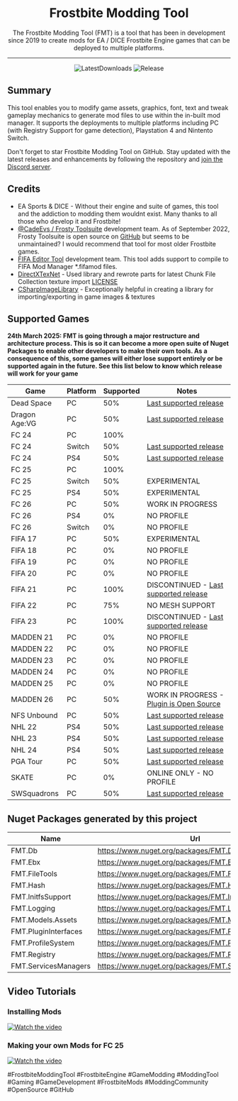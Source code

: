 ﻿<div align=center style="text-align: center">
  
<h1 style="text-align: center"> Frostbite Modding Tool </h1>
The Frostbite Modding Tool (FMT) is a tool that has been in development since 2019 to create mods for EA / DICE Frostbite Engine games that can be deployed to multiple platforms.

</div>

---

<div align="center">

  ![LatestDownloads][downloads-latest-shield]
  ![Release][release-shield]

</div>

[downloads-latest-shield]: https://img.shields.io/github/downloads/FMTDev/FMT.Releases/latest/total?style=for-the-badge

[release-shield]: https://img.shields.io/github/v/release/FMTDev/FMT.Releases?style=for-the-badge

## Summary

This tool enables you to modify game assets, graphics, font, text and tweak gameplay mechanics to generate mod files to use within the in-built mod manager. It supports the 
deployments to multiple platforms including PC (with Registry Support for game detection), Playstation 4 and Nintento Switch.

Don't forget to star Frostbite Modding Tool on GitHub. Stay updated with the latest releases and enhancements by following the repository and [join the Discord server](https://discord.gg/zAUc6eHVS3).

## Credits
- EA Sports & DICE - Without their engine and suite of games, this tool and the addiction to modding them wouldnt exist. Many thanks to all those who develop it and Frostbite!
- [@CadeEvs / Frosty Toolsuite](https://github.com/CadeEvs/FrostyToolsuite) development team. As of September 2022, Frosty Toolsuite is open source on [GitHub](https://github.com/CadeEvs/FrostyToolsuite) but seems to be unmaintained? I would recommend that tool for most older Frostbite games.
- [FIFA Editor Tool](https://www.fifaeditortool.com/) development team. This tool adds support to compile to FIFA Mod Manager *.fifamod files.
- [DirectXTexNet](https://github.com/deng0/DirectXTexNet) - Used library and rewrote parts for latest Chunk File Collection texture import [LICENSE](https://raw.githubusercontent.com/deng0/DirectXTexNet/master/LICENSE)
- [CSharpImageLibrary](https://github.com/KFreon/CSharpImageLibrary) - Exceptionally helpful in creating a library for importing/exporting in game images & textures

## Supported Games

**24th March 2025: FMT is going through a major restructure and architecture process. This is so it can become a more open suite of Nuget Packages to enable other developers to make their own tools. As a consequence of this, some games will either lose support entirely or be supported again in the future. See this list below to know which release will work for your game**

| Game         | Platform     | Supported    | Notes           |
|--------------|--------------|--------------|-----------------|
| Dead Space   | PC           | 50%          | [Last supported release](https://github.com/FMTDev/FMT.Releases/releases/tag/FMT-25.17.9240.24186)    |
| Dragon Age:VG| PC           | 50%          | [Last supported release](https://github.com/FMTDev/FMT.Releases/releases/tag/FMT-25.17.9240.24186)    |
| FC 24        | PC           | 100%         |                 |
| FC 24        | Switch       | 50%          | [Last supported release](https://github.com/FMTDev/FMT.Releases/releases/tag/FMT-25.17.9240.24186)    |
| FC 24        | PS4          | 50%          | [Last supported release](https://github.com/FMTDev/FMT.Releases/releases/tag/FMT-25.17.9240.24186)    |
| FC 25        | PC           | 100%         |                 |
| FC 25        | Switch       | 50%          | EXPERIMENTAL    |
| FC 25        | PS4          | 50%          | EXPERIMENTAL    |
| FC 26        | PC           | 50%          | WORK IN PROGRESS |
| FC 26        | PS4          | 0%           | NO PROFILE      |
| FC 26        | Switch       | 0%           | NO PROFILE      |
| FIFA 17      | PC           | 50%          | EXPERIMENTAL    |
| FIFA 18      | PC           | 0%           | NO PROFILE      |
| FIFA 19      | PC           | 0%           | NO PROFILE      |
| FIFA 20      | PC           | 0%           | NO PROFILE      |
| FIFA 21      | PC           | 100%         | DISCONTINUED - [Last supported release](https://github.com/FMTDev/FMT.Releases/releases/tag/FMT-25.14.9170.27631)                |
| FIFA 22      | PC           | 75%          | NO MESH SUPPORT |
| FIFA 23      | PC           | 100%         | DISCONTINUED - [Last supported release](https://github.com/FMTDev/FMT.Releases/releases/tag/FMT-25.14.9170.27631)                |
| MADDEN 21    | PC           | 0%           | NO PROFILE       |
| MADDEN 22    | PC           | 0%           | NO PROFILE      |
| MADDEN 23    | PC           | 0%           | NO PROFILE      |
| MADDEN 24    | PC           | 0%           | NO PROFILE      |
| MADDEN 25    | PC           | 0%           | NO PROFILE      |
| MADDEN 26    | PC           | 50%          | WORK IN PROGRESS - [Plugin is Open Source](https://github.com/FMTDev/FMT.Madden26Plugin) |
| NFS Unbound  | PC           | 50%          | [Last supported release](https://github.com/FMTDev/FMT.Releases/releases/tag/FMT-25.17.9240.24186)    |
| NHL 22       | PS4          | 50%          | [Last supported release](https://github.com/FMTDev/FMT.Releases/releases/tag/FMT-25.17.9240.24186)    |
| NHL 23       | PS4          | 50%          | [Last supported release](https://github.com/FMTDev/FMT.Releases/releases/tag/FMT-25.17.9240.24186)    |
| NHL 24       | PS4          | 50%          | [Last supported release](https://github.com/FMTDev/FMT.Releases/releases/tag/FMT-25.17.9240.24186)    |
| PGA Tour     | PC           | 50%          | [Last supported release](https://github.com/FMTDev/FMT.Releases/releases/tag/FMT-25.17.9240.24186)    |
| SKATE        | PC           | 0%           | ONLINE ONLY - NO PROFILE      |
| SWSquadrons  | PC           | 50%          | [Last supported release](https://github.com/FMTDev/FMT.Releases/releases/tag/FMT-25.17.9240.24186)    |

## Nuget Packages generated by this project

| Name         | Url     |
|--------------|--------------|
| FMT.Db   | https://www.nuget.org/packages/FMT.Db/ |
| FMT.Ebx   | https://www.nuget.org/packages/FMT.Ebx/ |
| FMT.FileTools   | https://www.nuget.org/packages/FMT.FileTools/ |
| FMT.Hash   | https://www.nuget.org/packages/FMT.Hash/ |
| FMT.InitfsSupport   | https://www.nuget.org/packages/FMT.InitfsSupport/ |
| FMT.Logging   | https://www.nuget.org/packages/FMT.Logging/ |
| FMT.Models.Assets   | https://www.nuget.org/packages/FMT.Models.Assets/ |
| FMT.PluginInterfaces   | https://www.nuget.org/packages/FMT.PluginInterfaces/ |
| FMT.ProfileSystem   | https://www.nuget.org/packages/FMT.ProfileSystem/ |
| FMT.Registry   | https://www.nuget.org/packages/FMT.Registry/ |
| FMT.ServicesManagers   | https://www.nuget.org/packages/FMT.ServicesManagers/ |

## Video Tutorials

### Installing Mods
[![Watch the video](https://img.youtube.com/vi/Z-OLVsXOwyY/maxresdefault.jpg)](https://youtu.be/Z-OLVsXOwyY)

### Making your own Mods for FC 25
[![Watch the video](https://img.youtube.com/vi/2r7jW2PU81M/maxresdefault.jpg)](https://youtu.be/2r7jW2PU81M)

#FrostbiteModdingTool #FrostbiteEngine #GameModding #ModdingTool #Gaming #GameDevelopment #FrostbiteMods #ModdingCommunity #OpenSource #GitHub






